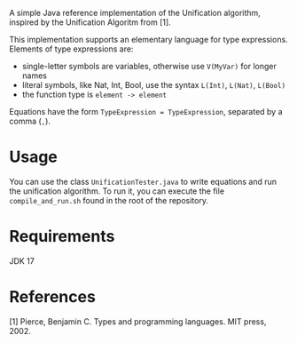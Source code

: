A simple Java reference implementation of the Unification algorithm, inspired by the Unification Algoritm from [1].

This implementation supports an elementary language for type expressions.
Elements of type expressions are:

- single-letter symbols are variables, otherwise use `V(MyVar)` for longer names
- literal symbols, like Nat, Int, Bool, use the syntax `L(Int)`, `L(Nat)`, `L(Bool)`
- the function type is `element -> element`

Equations have the form `TypeExpression = TypeExpression`, separated by a comma (`,`).

# Usage

You can use the class `UnificationTester.java` to write equations and run the unification algorithm.
To run it, you can execute the file `compile_and_run.sh` found in the root of the repository.

# Requirements

JDK 17

# References
[1] Pierce, Benjamin C. Types and programming languages. MIT press, 2002.
